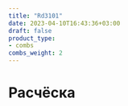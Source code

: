 ```yaml
---
title: "Rd3101"
date: 2023-04-10T16:43:36+03:00
draft: false
product_type:
- combs
combs_weight: 2
---
```


# Расчёска
